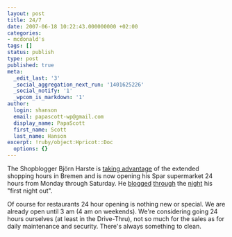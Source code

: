 ```yaml
---
layout: post
title: 24/7
date: 2007-06-18 10:22:43.000000000 +02:00
categories:
- mcdonald's
tags: []
status: publish
type: post
published: true
meta:
  _edit_last: '3'
  _social_aggregation_next_run: '1401625226'
  _social_notify: '1'
  _wpcom_is_markdown: '1'
author:
  login: shanson
  email: papascott-wp@gmail.com
  display_name: PapaScott
  first_name: Scott
  last_name: Hanson
excerpt: !ruby/object:Hpricot::Doc
  options: {}
---
```

<p>The Shopblogger Björn Harste is <a href="http://www.shopblogger.de/blog/archives/5203-24-Stunden-geoeffnet.html">taking advantage</a> of the extended shopping hours in Bremen and is now opening his Spar supermarket 24 hours from Monday through Saturday. He <a href="http://www.shopblogger.de/blog/archives/5205-14-Kunden.html">blogged</a> <a href="http://www.shopblogger.de/blog/archives/5208-gaehn.html">through</a> the <a href="http://www.shopblogger.de/blog/archives/5214-Bilanz-der-ersten-Nachtoeffnung.html">night</a> his "first night out".</p>
<p>Of course for restaurants 24 hour opening is nothing new or special. We are already open until 3 am (4 am on weekends). We're considering going 24 hours ourselves (at least in the Drive-Thru), not so much for the sales as for daily maintenance and security. There's always something to clean.</p>
